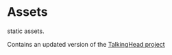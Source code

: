# Assets

static assets.

Contains an updated version of the [TalkingHead project](https://github.com/met4citizen/TalkingHead)
